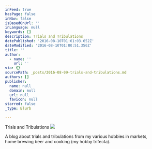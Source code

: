 ```yaml
---
inFeed: true
hasPage: false
inNav: false
isBasedOnUrl: ''
inLanguage: null
keywords: []
description: Trials and Tribulations
datePublished: '2016-08-10T01:01:03.652Z'
dateModified: '2016-08-10T01:00:51.356Z'
title: ''
author:
  - name: ''
    url: ''
via: {}
sourcePath: _posts/2016-08-09-trials-and-tribulations.md
authors: []
publisher:
  name: null
  domain: null
  url: null
  favicon: null
starred: false
_type: Blurb

---
```

Trials and Tribulations
![](https://the-grid-user-content.s3-us-west-2.amazonaws.com/1360bcaa-83db-42f9-bbea-ca177168aa3f.jpg)

A blog about trials and tribulations from my various hobbies in markets, home brewing beer and cooking (my hobby trifecta).